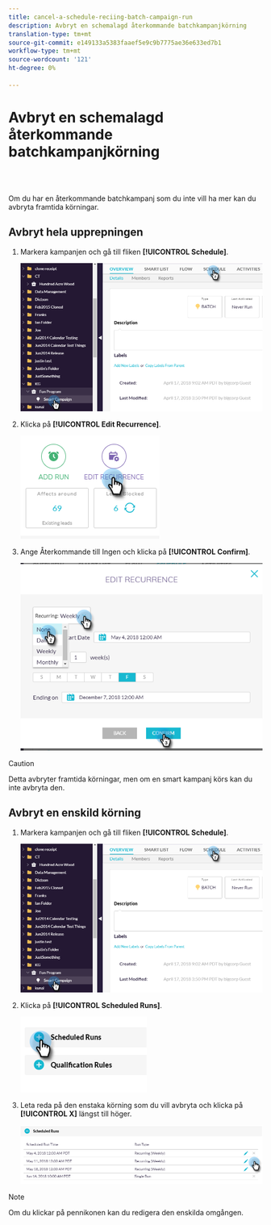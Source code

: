 ```yaml
---
title: cancel-a-schedule-reciing-batch-campaign-run
description: Avbryt en schemalagd återkommande batchkampanjkörning
translation-type: tm+mt
source-git-commit: e149133a5383faaef5e9c9b7775ae36e633ed7b1
workflow-type: tm+mt
source-wordcount: '121'
ht-degree: 0%

---
```



# Avbryt en schemalagd återkommande batchkampanjkörning

<br> 

Om du har en återkommande batchkampanj som du inte vill ha mer kan du avbryta framtida körningar.

## Avbryt hela upprepningen

1. Markera kampanjen och gå till fliken **[!UICONTROL Schedule]**.

   ![Bild ett](/help/sky/assets/smart-campaigns/cancel-a-scheduled-recurring-batch-campaign-run/cancel-a-scheduled-recurring-batch-campaign-run-1.png)

1. Klicka på **[!UICONTROL Edit Recurrence]**.

   ![Bild två](/help/sky/assets/smart-campaigns/cancel-a-scheduled-recurring-batch-campaign-run/cancel-a-scheduled-recurring-batch-campaign-run-2.png)

1. Ange Återkommande till Ingen och klicka på **[!UICONTROL Confirm]**.

   ![Bild tre](/help/sky/assets/smart-campaigns/cancel-a-scheduled-recurring-batch-campaign-run/cancel-a-scheduled-recurring-batch-campaign-run-3.png)

>[!CAUTION]
>
>Detta avbryter framtida körningar, men om en smart kampanj körs kan du inte avbryta den.

## Avbryt en enskild körning

1. Markera kampanjen och gå till fliken **[!UICONTROL Schedule]**.

   ![Bild fyra](/help/sky/assets/smart-campaigns/cancel-a-scheduled-recurring-batch-campaign-run/cancel-a-scheduled-recurring-batch-campaign-run-4.png)

1. Klicka på **[!UICONTROL Scheduled Runs]**.

   ![Bild fem](/help/sky/assets/smart-campaigns/cancel-a-scheduled-recurring-batch-campaign-run/cancel-a-scheduled-recurring-batch-campaign-run-5.png)

1. Leta reda på den enstaka körning som du vill avbryta och klicka på **[!UICONTROL X]** längst till höger.

   ![Bild sex](/help/sky/assets/smart-campaigns/cancel-a-scheduled-recurring-batch-campaign-run/cancel-a-scheduled-recurring-batch-campaign-run-6.png)

>[!NOTE]
>
>Om du klickar på pennikonen kan du redigera den enskilda omgången.
